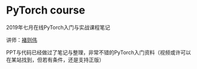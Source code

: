 # PyTorch course

2019年七月在线PyTorch入门与实战课程笔记

讲师：[褚则伟](http://people.cs.uchicago.edu/~zeweichu/)

PPT与代码已经做过了笔记与整理，非常不错的PyTorch入门资料（视频或许可以在某站找到，但若有条件，还是支持正版）


